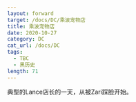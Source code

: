 ```yaml
---
layout: forward
target: /docs/DC/乘波宠物店
title: 乘波宠物店
date: 2020-10-27
category: DC
cat_url: /docs/DC
tags: 
  - TBC
  - 黑历史
length: 71
---
```


典型的Lance店长的一天，从被Zari踩脸开始。
